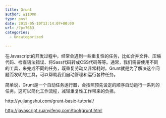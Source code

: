 ```yaml
---
title: Grunt
author: w1100n
type: post
date: 2015-05-10T13:14:07+00:00
url: /?p=7653
categories:
  - Uncategorized

---
```

在Javascript的开发过程中，经常会遇到一些重复性的任务，比如合并文件、压缩代码、检查语法错误、将Sass代码转成CSS代码等等。通常，我们需要使用不同的工具，来完成不同的任务，既重复劳动又非常耗时。Grunt就是为了解决这个问题而发明的工具，可以帮助我们自动管理和运行各种任务。

简单说，Grunt是一个自动任务运行器，会按照预先设定的顺序自动运行一系列的任务。这可以简化工作流程，减轻重复性工作带来的负担。


http://yujiangshui.com/grunt-basic-tutorial/

http://javascript.ruanyifeng.com/tool/grunt.html
